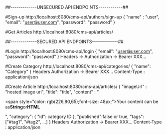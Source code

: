 ##-------------UNSECURED API ENDPOINTS------------##

#Sign-up
http://localhost:8080/cms-api/authors/sign-up
{
  "name" : "user",
  "email": "user@user.com",
  "password": "password"
}

#Get Articles
http://localhost:8080/cms-api/articles/

##-------------SECURED API ENDPOINTS-------------##


#Login
http://localhost:8080/cms-api/login
{
  "email": "user@user.com",
  "password": "password"
}
Headers -> Authorization → Bearer XXX...

#Create Category
http://localhost:8080/cms-api/categories/
{
	"name": "Category"
}
Headers
Authorization → Bearer XXX...
Content-Type : application/json

#Create Article 
http://localhost:8080/cms-api/articles/
{
  "imageUrl" : "hosted image url",
  "title": "title",
  "content" : "<p><span style=\"color: rgb(226,80,65);font-size: 48px;\">Your content can be as<strong>String</strong>or<strong>HTML</strong></span></p><p></p>",
  "category": {
  	"id": category ID
  	},
  "published":false or true,
  "tags": ["#tag1", "#tag2", ...]
}
Headers
Authorization → Bearer XXX...
Content-Type : application/json



